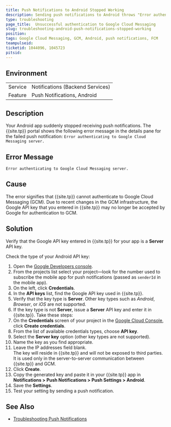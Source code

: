 ```yaml
---
title: Push Notifications to Android Stopped Working
description: Sending push notifications to Android throws "Error authenticating to Google Cloud Messaging"
type: troubleshooting
page_title:  Unsuccessful authentication to Google Cloud Messaging
slug: troubleshooting-android-push-notifications-stopped-working
position:
tags: Google Cloud Messaging, GCM, Android, push notifications, FCM
teampulseid:
ticketid: 1044096, 1045723
pitsid:
---
```


## Environment
<table>
  <tr>
    <td>Service</td>
    <td>Notifications (Backend Services)</td>
  </tr>
  <tr>
    <td>Feature</td>
    <td>Push Notifications, Android</td>
  </tr>
</table>

## Description

Your Android app suddenly stopped receiving push notifications. The {{site.tp}} portal shows the following error message in the details pane for the failed push notification: `Error authenticating to Google Cloud Messaging server.`

## Error Message

`Error authenticating to Google Cloud Messaging server.`

## Cause

The error signifies that {{site.tp}} cannot authenticate to Google Cloud Messaging (GCM). Due to recent changes in the GCM infrastructure, the Google API key that you entered in {{site.tp}} may no longer be accepted by Google for authentication to GCM.

## Solution

Verify that the Google API key entered in {{site.tp}} for your app is a **Server** API key.

Check the type of your Android API key:

1. Open the [Google Developers console](https://console.developers.google.com/).
1. From the projects list select your project&mdash;look for the number used to subscribe the mobile app for push notifications (passed as `senderId` in the mobile app).
1. On the left, click **Credentials**.
1. In the **API keys** list, find the Google API key used in {{site.tp}}.
1. Verify that the key type is **Server**. Other key types such as *Android*, *Browser*, or *iOS* are not supported.
1. If the key type is not **Server**, issue a **Server** API key and enter it in {{site.tp}}. Take these steps:
  1. On the **Credentials** screen of your project in the [Google Cloud Console](https://console.developers.google.com/), click **Create credentials**.
  1. From the list of available credentials types, choose **API key**.
  1. Select the **Server key** option (other key types are not supported).
  1. Name the key as you find appropriate.
  1. Leave the IP addresses field blank.<br>The key will reside in {{site.tp}} and will not be exposed to third parties. It is used only in the server-to-server communication between {{site.tp}} and GCM.
  1. Click **Create**.
  1. Copy the generated key and paste it in your {{site.tp}} app in **Notifications > Push Notifications > Push Settings > Android**.
  1. Save the **Settings**.
  1. Test your setting by sending a push notification.

## See Also
* [Troubleshooting Push  Notifications](http://docs.telerik.com/platform/backend-services/javascript/push-notifications/troubleshooting/push-trb-all.html)

